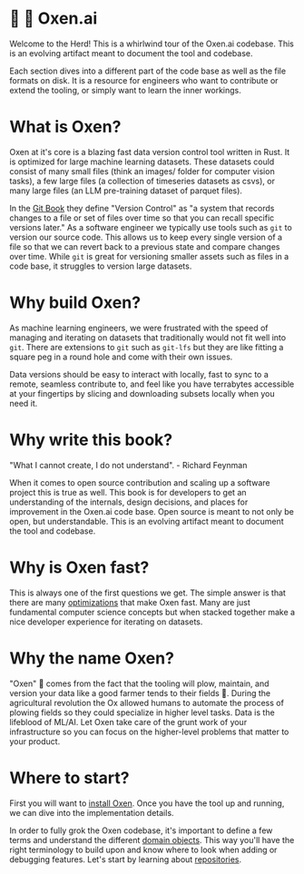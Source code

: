 # 🐂 🌾 Oxen.ai

Welcome to the Herd! This is a whirlwind tour of the Oxen.ai codebase. This is an evolving artifact meant to document the tool and codebase.

Each section dives into a different part of the code base as well as the file formats on disk. It is a resource for engineers who want to contribute or extend the tooling, or simply want to learn the inner workings.

# What is Oxen?

Oxen at it's core is a blazing fast data version control tool written in Rust. It is optimized for large machine learning datasets. These datasets could consist of many small files (think an images/ folder for computer vision tasks), a few large files (a collection of timeseries datasets as csvs), or many large files (an LLM pre-training dataset of parquet files).

In the [Git Book](https://git-scm.com/book/en/v2/Getting-Started-About-Version-Control) they define "Version Control" as "a system that records changes to a file or set of files over time so that you can recall specific versions later." As a software engineer we typically use tools such as `git` to version our source code. This allows us to keep every single version of a file so that we can revert back to a previous state and compare changes over time. While `git` is great for versioning smaller assets such as files in a code base, it struggles to version large datasets.

# Why build Oxen?

As machine learning engineers, we were frustrated with the speed of managing and iterating on datasets that traditionally would not fit well into `git`. There are extensions to `git` such as `git-lfs` but they are like fitting a square peg in a round hole and come with their own issues. 

Data versions should be easy to interact with locally, fast to sync to a remote, seamless contribute to, and feel like you have terrabytes accessible at your fingertips by slicing and downloading subsets locally when you need it.

# Why write this book?

"What I cannot create, I do not understand". - Richard Feynman

When it comes to open source contribution and scaling up a software project this is true as well. This book is for developers to get an understanding of the internals, design decisions, and places for improvement in the Oxen.ai code base. Open source is meant to not only be open, but understandable. This is an evolving artifact meant to document the tool and codebase.

# Why is Oxen fast?

This is always one of the first questions we get. The simple answer is that there are many [optimizations](./optimizations.md) that make Oxen fast. Many are just fundamental computer science concepts but when stacked together make a nice developer experience for iterating on datasets.

# Why the name Oxen?

"Oxen" 🐂 comes from the fact that the tooling will plow, maintain, and version your data like a good farmer tends to their fields 🌾. During the agricultural revolution the Ox allowed humans to automate the process of plowing fields so they could specialize in higher level tasks. Data is the lifeblood of ML/AI. Let Oxen take care of the grunt work of your infrastructure so you can focus on the higher-level problems that matter to your product.

# Where to start?

First you will want to [install Oxen](./development/installation.md). Once you have the tool up and running, we can dive into the implementation details.

In order to fully grok the Oxen codebase, it's important to define a few terms and understand the different [domain objects](domains.md). This way you'll have the right terminology to build upon and know where to look when adding or debugging features. Let's start by learning about [repositories](./domains/repository.md).
